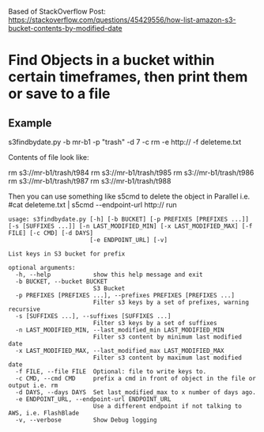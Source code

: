 Based of StackOverflow Post: https://stackoverflow.com/questions/45429556/how-list-amazon-s3-bucket-contents-by-modified-date


# Find Objects in a bucket within certain timeframes, then print them or save to a file

## Example

s3findbydate.py -b mr-b1 -p "trash" -d 7 -c rm -e http://<device ip> -f deleteme.txt

Contents of file look like:

rm s3://mr-b1/trash/t984
rm s3://mr-b1/trash/t985
rm s3://mr-b1/trash/t986
rm s3://mr-b1/trash/t987
rm s3://mr-b1/trash/t988


Then you can use something like s5cmd to delete the object in Parallel
i.e.
#cat deleteme.txt | s5cmd --endpoint-url http://<device ip> run

```
usage: s3findbydate.py [-h] [-b BUCKET] [-p PREFIXES [PREFIXES ...]] [-s [SUFFIXES ...]] [-n LAST_MODIFIED_MIN] [-x LAST_MODIFIED_MAX] [-f FILE] [-c CMD] [-d DAYS]
                       [-e ENDPOINT_URL] [-v]

List keys in S3 bucket for prefix

optional arguments:
  -h, --help            show this help message and exit
  -b BUCKET, --bucket BUCKET
                        S3 Bucket
  -p PREFIXES [PREFIXES ...], --prefixes PREFIXES [PREFIXES ...]
                        Filter s3 keys by a set of prefixes, warning recursive
  -s [SUFFIXES ...], --suffixes [SUFFIXES ...]
                        Filter s3 keys by a set of suffixes
  -n LAST_MODIFIED_MIN, --last_modified_min LAST_MODIFIED_MIN
                        Filter s3 content by minimum last modified date
  -x LAST_MODIFIED_MAX, --last_modified_max LAST_MODIFIED_MAX
                        Filter s3 content by maximum last modified date
  -f FILE, --file FILE  Optional: file to write keys to.
  -c CMD, --cmd CMD     prefix a cmd in front of object in the file or output i.e. rm
  -d DAYS, --days DAYS  Set last_modified_max to x number of days ago.
  -e ENDPOINT_URL, --endpoint-url ENDPOINT_URL
                        Use a different endpoint if not talking to AWS, i.e. FlashBlade
  -v, --verbose         Show Debug logging
```
